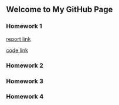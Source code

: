 ## Welcome to My GitHub Page

### Homework 1
[report link](https://bu-ie-360.github.io/spring22-utkuboyar/ie360_hw1_2018402144.html)

[code link](https://github.com/BU-IE-360/spring22-utkuboyar/commit/3fee25b5fdbb58ea495544fa94699f99a3a1eda6)

### Homework 2

### Homework 3

### Homework 4

